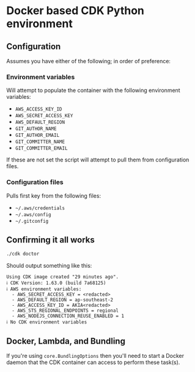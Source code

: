 # Docker based CDK Python environment

## Configuration

Assumes you have either of the following; in order of preference:

### Environment variables

Will attempt to populate the container with the following environment variables:

- `AWS_ACCESS_KEY_ID`
- `AWS_SECRET_ACCESS_KEY`
- `AWS_DEFAULT_REGION`
- `GIT_AUTHOR_NAME`
- `GIT_AUTHOR_EMAIL`
- `GIT_COMMITTER_NAME`
- `GIT_COMMITTER_EMAIL`

If these are not set the script will attempt to pull them from configuration files.

### Configuration files

Pulls first key from the following files:

- `~/.aws/credentials`
- `~/.aws/config`
- `~/.gitconfig`


## Confirming it all works

```bash
./cdk doctor
```

Should output something like this:
```
Using CDK image created "29 minutes ago".
ℹ️ CDK Version: 1.63.0 (build 7a68125)
ℹ️ AWS environment variables:
  - AWS_SECRET_ACCESS_KEY = <redacted>
  - AWS_DEFAULT_REGION = ap-southeast-2
  - AWS_ACCESS_KEY_ID = AKIA<redacted>
  - AWS_STS_REGIONAL_ENDPOINTS = regional
  - AWS_NODEJS_CONNECTION_REUSE_ENABLED = 1
ℹ️ No CDK environment variables
```

## Docker, Lambda, and Bundling

If you're using `core.BundlingOptions` then you'll need to start a Docker daemon that the CDK container can access to perform these task(s).
